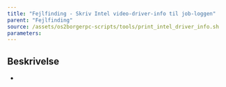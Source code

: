 ```yaml
---
title: "Fejlfinding - Skriv Intel video-driver-info til job-loggen"
parent: "Fejlfinding"
source: /assets/os2borgerpc-scripts/tools/print_intel_driver_info.sh
parameters:
---
```


## Beskrivelse
-